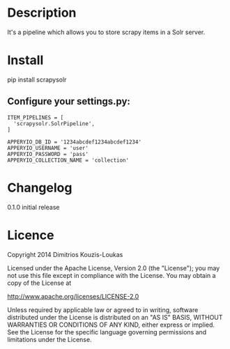 Description
===========
It's a pipeline which allows you to store scrapy items in a Solr server.

Install
=======
   pip install scrapysolr

Configure your settings.py:
----------------------------
    ITEM_PIPELINES = [
      'scrapysolr.SolrPipeline',
    ]
    
    APPERYIO_DB_ID = '1234abcdef1234abcdef1234'
    APPERYIO_USERNAME = 'user'
    APPERYIO_PASSWORD = 'pass'
    APPERYIO_COLLECTION_NAME = 'collection'

Changelog
=========

0.1.0
initial release

Licence
=======
Copyright 2014 Dimitrios Kouzis-Loukas

Licensed under the Apache License, Version 2.0 (the "License");
you may not use this file except in compliance with the License.
You may obtain a copy of the License at

http://www.apache.org/licenses/LICENSE-2.0

Unless required by applicable law or agreed to in writing, software
distributed under the License is distributed on an "AS IS" BASIS,
WITHOUT WARRANTIES OR CONDITIONS OF ANY KIND, either express or implied.
See the License for the specific language governing permissions and
limitations under the License.
